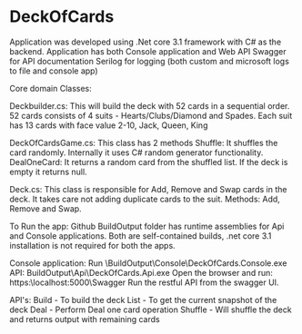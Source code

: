 ﻿# DeckOfCards 
 Application was developed using .Net core 3.1 framework with C# as the backend. 
 Application has both Console application and Web API
 Swagger for API documentation
 Serilog for logging (both custom and microsoft logs to file and console app)
 
 Core domain Classes:
 
 Deckbuilder.cs: 
   This will build the deck with 52 cards in a sequential order. 52 cards consists of 4 suits - Hearts/Clubs/Diamond and Spades. Each suit has 13 cards with face value 2-10, Jack, Queen, King
 
 DeckOfCardsGame.cs: 
   This class has 2 methods 
      Shuffle: It shuffles the card randomly. Internally it uses C# random generator functionality.
      DealOneCard: It returns a random card from the shuffled list. If the deck is empty it returns null.
    
 Deck.cs:
    This class is responsible for Add, Remove and Swap cards in the deck. It takes care not adding duplicate cards to the suit.
    Methods: Add, Remove and Swap.
    
To Run the app: 
Github BuildOutput folder has runtime assemblies for Api and Console applications. Both are self-contained builds, .net core 3.1 installation is not required for both the apps.

Console application: Run \BuildOutput\Console\DeckOfCards.Console.exe
API: 
  BuildOutput\Api\DeckOfCards.Api.exe
  Open the browser and run: https:\\localhost:5000\Swagger
Run the restful API from the swagger UI.

API's:
  Build - To build the deck
  List - To get the current snapshot of the deck
  Deal - Perform Deal one card operation
  Shuffle - Will shuffle the deck and returns output with remaining cards

